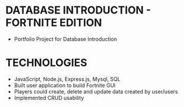 # DATABASE INTRODUCTION - FORTNITE EDITION
-  Portfolio Project for Database Introduction

# TECHNOLOGIES
-  JavaScript, Node.js, Express.js, Mysql, SQL
-  Built user application to build Fortnite GUI
-  Players could create, delete and update data created by user/users
-  Implemented CRUD usability
